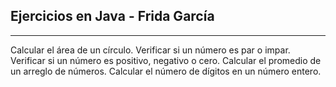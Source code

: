 ## Ejercicios en Java - Frida García
***
Calcular el área de un círculo.
Verificar si un número es par o impar.
Verificar si un número es positivo, negativo o cero.
Calcular el promedio de un arreglo de  números.
Calcular el número de dígitos en un número entero.